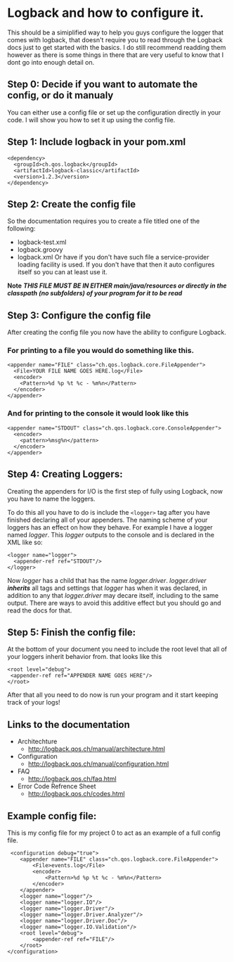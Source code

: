 # Logback and how to configure it.
This should be a simiplified way to help you guys configure the logger that comes with logback, that doesn't require you to read through the Logback docs just to get started with the basics. I do still recommend readding them however as there is some things in there that are very useful to know that I dont go into enough detail on.

## Step 0: Decide if you want to automate the config, or do it manualy
You can either use a config file or set up the configuration directly in your code. I will show you how to set it up using the config file.

## Step 1: Include logback in your pom.xml
```
<dependency>
  <groupId>ch.qos.logback</groupId>
  <artifactId>logback-classic</artifactId>
  <version>1.2.3</version>
</dependency>
```

## Step 2: Create the config file
So the documentation requires you to create a file titled one of the following:
- logback-test.xml
- logback.groovy
- logback.xml
Or have if you don't have such file a service-provider loading facility is used. If you don't have that then it auto configures itself so you can at least use it.

**Note**
***THIS FILE MUST BE IN EITHER main/java/resources or directly in the classpath (no subfolders) of your program for it to be read***

## Step 3: Configure the config file
After creating the config file you now have the ability to configure Logback.
### For printing to a file you would do something like this.
```
<appender name="FILE" class="ch.qos.logback.core.FileAppender">
  <File>YOUR FILE NAME GOES HERE.log</File>
  <encoder>
    <Pattern>%d %p %t %c - %m%n</Pattern>
  </encoder>
</appender>        
```
### And for printing to the console it would look like this
```
<appender name="STDOUT" class="ch.qos.logback.core.ConsoleAppender">
  <encoder>
    <pattern>%msg%n</pattern>
  </encoder>
</appender>
  ```
## Step 4: Creating Loggers:
Creating the appenders for I/O is the first step of fully using Logback, now you have to name the loggers.

To do this all you have to do is include the ```<logger>``` tag after you have finished declaring all of your appenders.
The naming scheme of your loggers has an effect on how they behave. For example I have a logger named *logger*. This *logger* outputs to the console and is declared in the XML
like so:
```
<logger name="logger">
  <appender-ref ref="STDOUT"/>
</logger>
```

Now *logger* has a child that has the name *logger.driver*. *logger.driver* ***inherits*** all tags and settings that *logger* has when it was declared, in addition to any that *logger.driver* may decare itself, including to the same output. There are ways to avoid this additive effect but you should go and read the docs for that.
  
 ## Step 5: Finish the config file:
 At the bottom of your document you need to include the root level that all of your loggers inherit behavior from.
 that looks like this 
 ```
<root level="debug">
  <appender-ref ref="APPENDER NAME GOES HERE"/>
</root>
```

After that all you need to do now is run your program and it start keeping track of your logs!

## Links to the documentation
- Architechture
  - http://logback.qos.ch/manual/architecture.html
- Configuration 
  - http://logback.qos.ch/manual/configuration.html
- FAQ
  - http://logback.qos.ch/faq.html
- Error Code Refrence Sheet
  - http://logback.qos.ch/codes.html
 
 ## Example config file:
 This is my config file for my project 0 to act as an example of a full config file.
```
 <configuration debug="true">
    <appender name="FILE" class="ch.qos.logback.core.FileAppender">
        <File>events.log</File>
        <encoder>
            <Pattern>%d %p %t %c - %m%n</Pattern>
        </encoder>
    </appender>
    <logger name="logger"/>
    <logger name="logger.IO"/>
    <logger name="logger.Driver"/>
    <logger name="logger.Driver.Analyzer"/>
    <logger name="logger.Driver.Doc"/>
    <logger name="logger.IO.Validation"/>
    <root level="debug">
        <appender-ref ref="FILE"/>
    </root>
</configuration>
```
 




